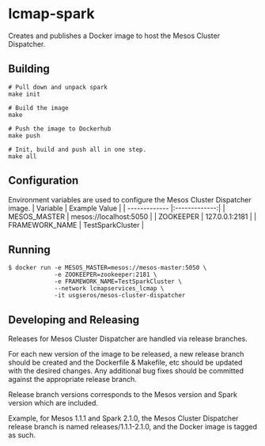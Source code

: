# lcmap-spark
Creates and publishes a Docker image to host the Mesos Cluster Dispatcher.


## Building
```
# Pull down and unpack spark
make init

# Build the image
make

# Push the image to Dockerhub
make push

# Init, build and push all in one step.
make all
```


## Configuration
Environment variables are used to configure the Mesos Cluster Dispatcher image.
| Variable        | Example Value  |
| ------------- |:-------------:|
| MESOS_MASTER   | mesos://localhost:5050 |
| ZOOKEEPER      | 127.0.0.1:2181 |
| FRAMEWORK_NAME | TestSparkCluster |


## Running
```
$ docker run -e MESOS_MASTER=mesos://mesos-master:5050 \
             -e ZOOKEEPER=zookeeper:2181 \
             -e FRAMEWORK_NAME=TestSparkCluster \
             --network lcmapservices_lcmap \
             -it usgseros/mesos-cluster-dispatcher
```

## Developing and Releasing
Releases for Mesos Cluster Dispatcher are handled via release branches.  

For each new version of the image to be released, a new release branch should
be created and the Dockerfile & Makefile, etc should be updated with the desired
changes.  Any additional bug fixes should be committed against the appropriate
release branch.  

Release branch versions corresponds to the Mesos version and Spark version
which are included.

Example, for Mesos 1.1.1 and Spark 2.1.0, the Mesos Cluster Dispatcher
release branch is named releases/1.1.1-2.1.0, and the Docker image is tagged
as such.
